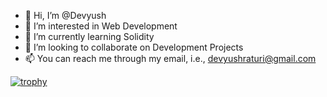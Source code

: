 - 👋 Hi, I’m @Devyush
- 👀 I’m interested in Web Development
- 🌱 I’m currently learning Solidity
- 💞️ I’m looking to collaborate on Development Projects
- 📫 You can reach me through my email, i.e., devyushraturi@gmail.com

<!---
Devyush/Devyush is a ✨ special ✨ repository because its `README.md` (this file) appears on your GitHub profile.
You can click the Preview link to take a look at your changes.
--->
[![trophy](https://github-profile-trophy.vercel.app/?username=ryo-ma)](https://github.com/ryo-ma/github-Devyush-trophy)
